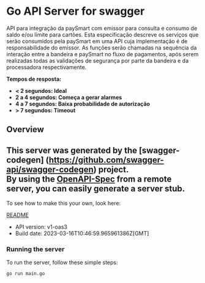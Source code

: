# Go API Server for swagger

API para integração da paySmart com emissor para consulta e consumo de saldo e/ou limite para cartões. Esta especificação descreve os serviços que serão consumidos pela paySmart em uma API cuja implementação é de responsabilidade do emissor. As funções serão chamadas na sequência da interação entre a bandeira e paySmart no fluxo de pagamentos, após serem realizadas todas as validações de segurança por parte da bandeira e da processadora respectivamente.<p><strong>Tempos de resposta:</strong></p><ul><li><strong>< 2 segundos: Ideal</strong></li><li><strong>2 a 4 segundos: Começa a gerar alarmes</strong></li><li><strong>4 a 7 segundos: Baixa probabilidade de autorização</strong></li><li><strong>> 7 segundos: Timeout</strong></li></ul> 

## Overview
This server was generated by the [swagger-codegen]
(https://github.com/swagger-api/swagger-codegen) project.  
By using the [OpenAPI-Spec](https://github.com/OAI/OpenAPI-Specification) from a remote server, you can easily generate a server stub.  
-

To see how to make this your own, look here:

[README](https://github.com/swagger-api/swagger-codegen/blob/master/README.md)

- API version: v1-oas3
- Build date: 2023-03-16T10:46:59.965961386Z[GMT]


### Running the server
To run the server, follow these simple steps:

```
go run main.go
```

